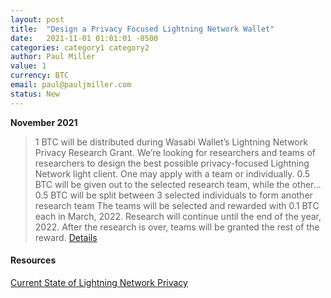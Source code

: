 ```yaml
---
layout: post
title:  "Design a Privacy Focused Lightning Network Wallet"
date:   2021-11-01 01:01:01 -0500
categories: category1 category2
author: Paul Miller
value: 1
currency: BTC
email: paul@pauljmiller.com
status: New
---
```


**November 2021**

> 1 BTC will be distributed during Wasabi Wallet’s Lightning Network Privacy Research Grant. We’re looking for researchers and teams of researchers to design the best possible privacy-focused Lightning Network light client. One may apply with a team or individually.
> 0.5 BTC will be given out to the selected research team, while the other...
> 0.5 BTC will be split between 3 selected individuals to form another research team
> The teams will be selected and rewarded with 0.1 BTC each in March, 2022. Research will continue until the end of the year, 2022. After the research is over, teams will be granted the rest of the reward.
[Details](https://blog.wasabiwallet.io/1-btc-ln-privacy-grant/)

#### Resources

[Current State of Lightning Network Privacy](https://abytesjourney.com/lightning-privacy/)
